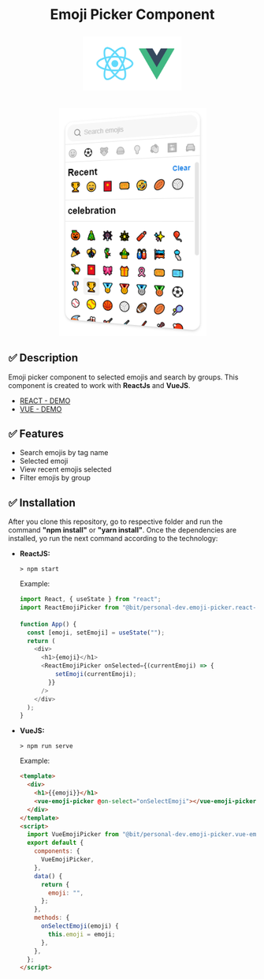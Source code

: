 <h1>
    <p align="center">
        Emoji Picker Component
    </p>
    <p align="center">
        <img  src="./technologies.png" width="200px" />
    </p>
</h1>

<p align="center">
    <img src="./emoji-picker.PNG"  />
</p>

## :white_check_mark: Description

Emoji picker component to selected emojis and search by groups. This component is created to work with **ReactJs** and **VueJS**.
* [REACT - DEMO](https://bit.dev/personal-dev/emoji-picker/react-emoji-picker)
* [VUE - DEMO](https://bit.dev/personal-dev/emoji-picker/vue-emoji-picker)

## :white_check_mark: Features

- Search emojis by tag name
- Selected emoji
- View recent emojis selected
- Filter emojis by group

## :white_check_mark: Installation

After you clone this repository, go to respective folder and run the command **"npm install"** or **"yarn install"**.
Once the dependencies are installed, yo run the next command according to the technology:

- **ReactJS:**

  ```console
  > npm start
  ```

  Example:

  ```javascript
  import React, { useState } from "react";
  import ReactEmojiPicker from "@bit/personal-dev.emoji-picker.react-emoji-picker";

  function App() {
    const [emoji, setEmoji] = useState("");
    return (
      <div>
        <h1>{emoji}</h1>
        <ReactEmojiPicker onSelected={(currentEmoji) => {
            setEmoji(currentEmoji);
          }}
        />
      </div>
    );
  }
  ```

- **VueJS:**

  ```console
  > npm run serve
  ```

  Example:

  ```html
  <template>
    <div>
      <h1>{{emoji}}</h1>
      <vue-emoji-picker @on-select="onSelectEmoji"></vue-emoji-picker>
    </div>
  </template>
  <script>
    import VueEmojiPicker from "@bit/personal-dev.emoji-picker.vue-emoji-picker";
    export default {
      components: {
        VueEmojiPicker,
      },
      data() {
        return {
          emoji: "",
        };
      },
      methods: {
        onSelectEmoji(emoji) {
          this.emoji = emoji;
        },
      },
    };
  </script>
  ```
